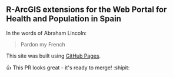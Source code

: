 ## R-ArcGIS extensions for the Web Portal for Health and Population in Spain

In the words of Abraham Lincoln:

> Pardon my French

[](https://img.shields.io/twitter/url/https/longpopitn?color=orange&style=social)

This site was built using [GitHub Pages](https://pages.github.com/).

:+1: This PR looks great - it's ready to merge! :shipit:
